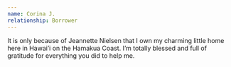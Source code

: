 ```yaml
---
name: Corina J.
relationship: Borrower
---
```

It is only because of Jeannette Nielsen that I own my charming little home here in Hawai’i on the Hamakua Coast. I’m totally blessed and full of gratitude for everything you did to help me.